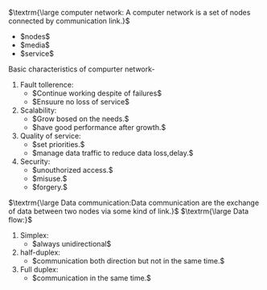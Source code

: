 
$\textrm{\large computer network: A computer network is a set of nodes connected by communication link.}$
<ul>
<li>$nodes$</li>
<li>$media$</li>
<li>$service$</li>
</ul>

Basic characteristics of compurter network-
<ol>
  <li>Fault tollerence:
   <ul>
     <li>$Continue working despite of failures$</li>
     <li>$Ensuure no loss of service$</li>
   </ul>
  </li>
  <li>Scalability:
   <ul>
     <li>$Grow bosed on the needs.$</li>
     <li>$have good performance after growth.$</li>
   </ul>
  </li>
  <li>Quality of service:
   <ul>
     <li>$set priorities.$</li>
     <li>$manage data traffic to reduce data loss,delay.$</li>
   </ul>
  </li>
  <li>Security:
   <ul>
     <li>$unouthorized access.$</li>
     <li>$misuse.$</li>
     <li>$forgery.$</li>
   </ul>
  </li>
</ol>

$\textrm{\large Data communication:Data communication are the exchange of data between two nodes via some kind of link.}$
$\textrm{\large Data flow:}$

<ol>
  <li>Simplex:
   <ul>
     <li>$always unidirectional$</li>
   </ul>
  </li>
  <li>half-duplex:
   <ul>
     <li>$communication both direction but not in the same time.$</li>
   </ul>
  </li>
  <li>Full duplex:
   <ul>
     <li>$communication in the same time.$</li>
    
   </ul>
  </li>
</ol>





















